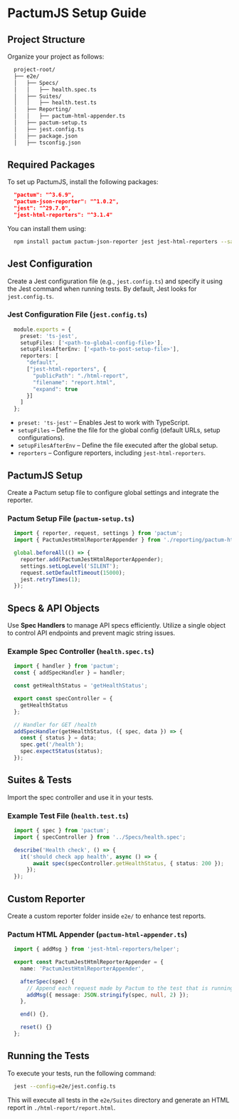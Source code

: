 # PactumJS Setup Guide

## Project Structure

Organize your project as follows:

```bash
  project-root/
  ├── e2e/
  │   ├── Specs/
  │   │   ├── health.spec.ts
  │   ├── Suites/
  │   │   ├── health.test.ts
  │   ├── Reporting/
  │   │   ├── pactum-html-appender.ts
  │   ├── pactum-setup.ts
  │   ├── jest.config.ts
  │   ├── package.json
  │   ├── tsconfig.json
```

## Required Packages

To set up PactumJS, install the following packages:

```json
  "pactum": "^3.6.9",
  "pactum-json-reporter": "^1.0.2",
  "jest": "^29.7.0",
  "jest-html-reporters": "^3.1.4"
```

You can install them using:

```sh
  npm install pactum pactum-json-reporter jest jest-html-reporters --save-dev
```

## Jest Configuration

Create a Jest configuration file (e.g., `jest.config.ts`) and specify it using the Jest command when running tests.
By default, Jest looks for `jest.config.ts`.

### Jest Configuration File (`jest.config.ts`)

```ts
  module.exports = {
    preset: 'ts-jest',
    setupFiles: ['<path-to-global-config-file>'],
    setupFilesAfterEnv: ['<path-to-post-setup-file>'],
    reporters: [
      "default",
      ["jest-html-reporters", {
        "publicPath": "./html-report",
        "filename": "report.html",
        "expand": true
      }]
    ]
  };
```

- `preset: 'ts-jest'` – Enables Jest to work with TypeScript.
- `setupFiles` – Define the file for the global config (default URLs, setup configurations).
- `setupFilesAfterEnv` – Define the file executed after the global setup.
- `reporters` – Configure reporters, including `jest-html-reporters`.

## PactumJS Setup

Create a Pactum setup file to configure global settings and integrate the reporter.

### Pactum Setup File (`pactum-setup.ts`)

```ts
  import { reporter, request, settings } from 'pactum';
  import { PactumJestHtmlReporterAppender } from './reporting/pactum-html-appender';

  global.beforeAll(() => {
    reporter.add(PactumJestHtmlReporterAppender);
    settings.setLogLevel('SILENT');
    request.setDefaultTimeout(15000);
    jest.retryTimes(1);
  });
```

## Specs & API Objects

Use **Spec Handlers** to manage API specs efficiently. Utilize a single object to control API endpoints and prevent magic string issues.

### Example Spec Controller (`health.spec.ts`)

```ts
  import { handler } from 'pactum';
  const { addSpecHandler } = handler;

  const getHealthStatus = 'getHealthStatus';

  export const specController = {
    getHealthStatus
  };

  // Handler for GET /health
  addSpecHandler(getHealthStatus, ({ spec, data }) => {
    const { status } = data;
    spec.get('/health');
    spec.expectStatus(status);
  });
```

## Suites & Tests

Import the spec controller and use it in your tests.

### Example Test File (`health.test.ts`)

```ts
  import { spec } from 'pactum';
  import { specController } from '../Specs/health.spec';

  describe('Health check', () => {
    it('should check app health', async () => {
        await spec(specController.getHealthStatus, { status: 200 });
      });
  });
```

## Custom Reporter

Create a custom reporter folder inside `e2e/` to enhance test reports.

### Pactum HTML Appender (`pactum-html-appender.ts`)

```ts
  import { addMsg } from 'jest-html-reporters/helper';

  export const PactumJestHtmlReporterAppender = {
    name: 'PactumJestHtmlReporterAppender',

    afterSpec(spec) {
      // Append each request made by Pactum to the test that is running
      addMsg({ message: JSON.stringify(spec, null, 2) });
    },

    end() {},

    reset() {}
  };
```
## Running the Tests

To execute your tests, run the following command:

```sh
  jest --config=e2e/jest.config.ts
```

This will execute all tests in the `e2e/Suites` directory and generate an HTML report in `./html-report/report.html`.

